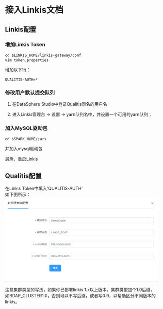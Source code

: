 # 接入Linkis文档

## Linkis配置
### 增加Linkis Token
```
cd $LINKIS_HOME/linkis-gateway/conf
vim token.properties
```

增加以下行：
```
QUALITIS-AUTH=*
```

### 修改用户默认提交队列
1. 在DataSphere Studio中登录Qualitis同名的用户名

2. 进入Linkis管理台 -> 设置 -> yarn队列名中，并设置一个可用的yarn队列；

### 加入MySQL驱动包
```
cd $SPARK_HOME/jars
```
并加入mysql驱动包

最后，重启Linkis

## Qualitis配置
在Linkis Token中填入'QUALITIS-AUTH'  
如下图所示：  
![](../../../images/zh_CN/ch1/规则配置样例.png)

注意集群类型的写法，如果你已部署linkis 1.x以上版本，集群类型加个1.0后缀，如BDAP_CLUSTER1.0，否则可以不写后缀，或者写0.9，以帮助区分不同版本的linkis。
